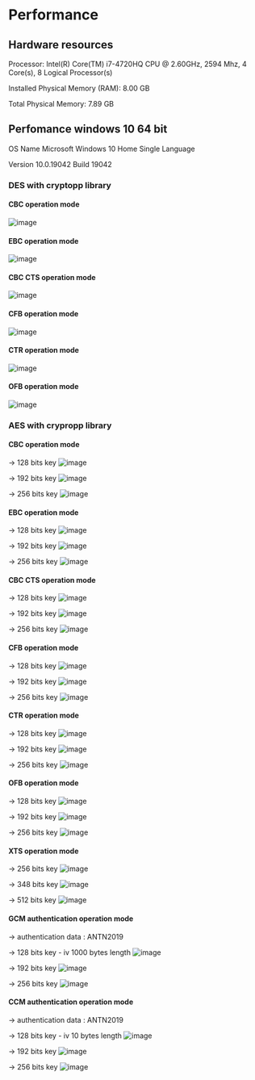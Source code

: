 # Performance

## Hardware resources

Processor:	Intel(R) Core(TM) i7-4720HQ CPU @ 2.60GHz, 2594 Mhz, 4 Core(s), 8 Logical Processor(s)

Installed Physical Memory (RAM):	8.00 GB

Total Physical Memory:	7.89 GB


## Perfomance windows 10 64 bit

OS Name	Microsoft Windows 10 Home Single Language

Version	10.0.19042 Build 19042

### DES with cryptopp library

#### CBC operation mode
![image](https://user-images.githubusercontent.com/31529599/120057225-a78cfa80-c06b-11eb-8951-ff2cd99ffc7d.png)


#### EBC operation mode
![image](https://user-images.githubusercontent.com/31529599/120057255-ea4ed280-c06b-11eb-8c76-99fce400cd1e.png)

#### CBC CTS operation mode
![image](https://user-images.githubusercontent.com/31529599/120057261-005c9300-c06c-11eb-94ae-18474e091b68.png)

#### CFB operation mode
![image](https://user-images.githubusercontent.com/31529599/120057301-3bf75d00-c06c-11eb-81ed-4005c5e7b191.png)

#### CTR operation mode
![image](https://user-images.githubusercontent.com/31529599/120057318-516c8700-c06c-11eb-83f4-0dc841044c7a.png)

#### OFB operation mode
![image](https://user-images.githubusercontent.com/31529599/120057328-5e897600-c06c-11eb-9f93-902a2828b4b7.png)


### AES with crypropp library

#### CBC operation mode
-> 128 bits key
![image](https://user-images.githubusercontent.com/31529599/120057373-ca6bde80-c06c-11eb-876b-f11095c91dc9.png)

-> 192 bits key
![image](https://user-images.githubusercontent.com/31529599/120057410-f9825000-c06c-11eb-803f-73b8cab0fc61.png)

-> 256 bits key
![image](https://user-images.githubusercontent.com/31529599/120057416-0c952000-c06d-11eb-92c8-f2a90204cb2f.png)


#### EBC operation mode
-> 128 bits key
![image](https://user-images.githubusercontent.com/31529599/120057438-38b0a100-c06d-11eb-95f0-3d0a6b2b2421.png)

-> 192 bits key
![image](https://user-images.githubusercontent.com/31529599/120057463-7281a780-c06d-11eb-82ea-074df5e899ed.png)

-> 256 bits key
![image](https://user-images.githubusercontent.com/31529599/120057480-a9f05400-c06d-11eb-890f-8396b2f94f92.png)



#### CBC CTS operation mode
-> 128 bits key
![image](https://user-images.githubusercontent.com/31529599/120057492-c1c7d800-c06d-11eb-8af5-10fcf189fe62.png)


-> 192 bits key
![image](https://user-images.githubusercontent.com/31529599/120057497-d4daa800-c06d-11eb-9f35-e3fb7e70fcef.png)


-> 256 bits key
![image](https://user-images.githubusercontent.com/31529599/120057509-e623b480-c06d-11eb-96d9-427910d7297f.png)


#### CFB operation mode
-> 128 bits key
![image](https://user-images.githubusercontent.com/31529599/120057524-005d9280-c06e-11eb-8864-8c9d64e50255.png)

-> 192 bits key
![image](https://user-images.githubusercontent.com/31529599/120057547-15d2bc80-c06e-11eb-901e-92f873a2e015.png)

-> 256 bits key
![image](https://user-images.githubusercontent.com/31529599/120057554-25ea9c00-c06e-11eb-9639-7e61732ce3d2.png)


#### CTR operation mode
-> 128 bits key
![image](https://user-images.githubusercontent.com/31529599/120057562-3ac72f80-c06e-11eb-8a31-07dae2b63b5a.png)

-> 192 bits key
![image](https://user-images.githubusercontent.com/31529599/120057578-503c5980-c06e-11eb-997d-06541bccc287.png)

-> 256 bits key
![image](https://user-images.githubusercontent.com/31529599/120057592-63e7c000-c06e-11eb-8659-5ff0d86d1d7b.png)


#### OFB operation mode
-> 128 bits key
![image](https://user-images.githubusercontent.com/31529599/120057685-38190a00-c06f-11eb-97a9-52a94d22f59b.png)

-> 192 bits key
![image](https://user-images.githubusercontent.com/31529599/120057693-436c3580-c06f-11eb-8e54-f5d22cfcada3.png)

-> 256 bits key
![image](https://user-images.githubusercontent.com/31529599/120057703-57179c00-c06f-11eb-981e-a0d044fdf1a8.png)



#### XTS operation mode
-> 256 bits key
![image](https://user-images.githubusercontent.com/31529599/120057725-8a5a2b00-c06f-11eb-806a-3efeab4da248.png)

-> 348 bits key
![image](https://user-images.githubusercontent.com/31529599/120057728-9645ed00-c06f-11eb-9d40-82245fab80bf.png)

-> 512 bits key
![image](https://user-images.githubusercontent.com/31529599/120057736-a5c53600-c06f-11eb-856f-94cde3a96d17.png)



#### GCM authentication operation mode
-> authentication data : ANTN2019

-> 128 bits key - iv 1000 bytes length
![image](https://user-images.githubusercontent.com/31529599/120057822-782cbc80-c070-11eb-82d9-534190ae8132.png)

-> 192 bits key
![image](https://user-images.githubusercontent.com/31529599/120057835-8e3a7d00-c070-11eb-873e-a533b7e7d759.png)

-> 256 bits key
![image](https://user-images.githubusercontent.com/31529599/120057842-a3171080-c070-11eb-9281-b41021bab535.png)



#### CCM authentication operation mode
-> authentication data : ANTN2019

-> 128 bits key - iv 10 bytes length
![image](https://user-images.githubusercontent.com/31529599/120057852-b88c3a80-c070-11eb-8d1b-7d394ec5e134.png)

-> 192 bits key
![image](https://user-images.githubusercontent.com/31529599/120057879-dfe30780-c070-11eb-8e52-8819e751180c.png)


-> 256 bits key
![image](https://user-images.githubusercontent.com/31529599/120057882-effae700-c070-11eb-973c-808634ec953b.png)


